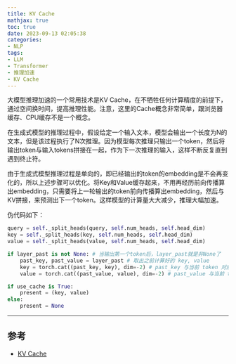 ```yaml
---
title: KV Cache
mathjax: true
toc: true
date: 2023-09-13 02:05:38
categories:
- NLP
tags:
- LLM
- Transformer
- 推理加速
- KV Cache
---
```


大模型推理加速的一个常用技术是KV Cache，在不牺牲任何计算精度的前提下，通过空间换时间，提高推理性能。注意，这里的Cache概念非常简单，跟浏览器缓存、CPU缓存不是一个概念。

<!--more-->

在生成式模型的推理过程中，假设给定一个输入文本，模型会输出一个长度为N的文本，但是该过程执行了N次推理。因为模型每次推理只输出一个token，然后将输出token与输入tokens拼接在一起，作为下一次推理的输入，这样不断反复直到遇到终止符。

由于生成式模型推理过程是单向的，即已经输出的token的embedding是不会再变化的，所以上述步骤可以优化。将Key和Value缓存起来，不用再经历前向传播算出embedding，只需要将上一轮输出的token前向传播算出embedding，然后与KV拼接，来预测出下一个token。这样模型的计算量大大减少，推理大幅加速。

伪代码如下：
```python
query = self._split_heads(query, self.num_heads, self.head_dim)
key = self._split_heads(key, self.num_heads, self.head_dim)
value = self._split_heads(value, self.num_heads, self.head_dim)

if layer_past is not None: # 当输出第一个token后，layer_past就是非None了
    past_key, past_value = layer_past # 取出之前计算好的 key, value
    key = torch.cat((past_key, key), dim=-2) # past_key 与当前 token 对应的 key 拼接
    value = torch.cat((past_value, value), dim=-2) # past_value 与当前 token 对应的 value 拼接

if use_cache is True:
    present = (key, value)
else:
    present = None
```

___

## 参考
- [KV Cache](https://www.zhihu.com/question/596900067/answer/3040011798)